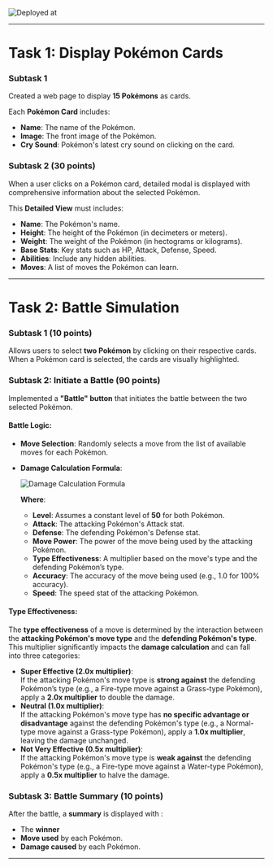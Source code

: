 ![Deployed at](https://github.com/mohnishraj317/pokebattle/deployments/github-pages)

---
# **Task 1: Display Pokémon Cards**

### **Subtask 1**
Created a web page to display **15 Pokémons** as cards.

Each **Pokémon Card** includes:
- **Name**: The name of the Pokémon.
- **Image**: The front image of the Pokémon.
- **Cry Sound**: Pokémon's latest cry sound on clicking on the card.

### **Subtask 2 (30 points)**
When a user clicks on a Pokémon card, detailed modal is displayed with comprehensive information about the selected Pokémon.

This **Detailed View** must includes:
- **Name**: The Pokémon's name.
- **Height**: The height of the Pokémon (in decimeters or meters).
- **Weight**: The weight of the Pokémon (in hectograms or kilograms).
- **Base Stats**: Key stats such as HP, Attack, Defense, Speed.
- **Abilities**: Include any hidden abilities.
- **Moves**: A list of moves the Pokémon can learn.
---

# **Task 2: Battle Simulation**

### **Subtask 1 (10 points)**  
Allows users to select **two Pokémon** by clicking on their respective cards. When a Pokémon card is selected, the cards are visually highlighted.

### **Subtask 2: Initiate a Battle (90 points)**  
Implemented a **"Battle" button** that initiates the battle between the two selected Pokémon.

#### **Battle Logic**:
- **Move Selection**: Randomly selects a move from the list of available moves for each Pokémon.
- **Damage Calculation Formula**:

    ![Damage Calculation Formula](https://s3.amazonaws.com/hr-assets/0/1727503131-68a5aa8839-unnamed.jpg)

    **Where**:
  - **Level**: Assumes a constant level of **50** for both Pokémon.
  - **Attack**: The attacking Pokémon's Attack stat.
  - **Defense**: The defending Pokémon's Defense stat.
  - **Move Power**: The power of the move being used by the attacking Pokémon.
  - **Type Effectiveness**: A multiplier based on the move's type and the defending Pokémon’s type.
  - **Accuracy**: The accuracy of the move being used (e.g., 1.0 for 100% accuracy).
  - **Speed**: The speed stat of the attacking Pokémon.

#### **Type Effectiveness**:
The **type effectiveness** of a move is determined by the interaction between the **attacking Pokémon's move type** and the **defending Pokémon's type**. This multiplier significantly impacts the **damage calculation** and can fall into three categories:
- **Super Effective (2.0x multiplier)**:  
  If the attacking Pokémon's move type is **strong against** the defending Pokémon’s type (e.g., a Fire-type move against a Grass-type Pokémon), apply a **2.0x multiplier** to double the damage.
- **Neutral (1.0x multiplier)**:  
  If the attacking Pokémon's move type has **no specific advantage or disadvantage** against the defending Pokémon's type (e.g., a Normal-type move against a Grass-type Pokémon), apply a **1.0x multiplier**, leaving the damage unchanged.
- **Not Very Effective (0.5x multiplier)**:  
  If the attacking Pokémon's move type is **weak against** the defending Pokémon's type (e.g., a Fire-type move against a Water-type Pokémon), apply a **0.5x multiplier** to halve the damage.

### **Subtask 3: Battle Summary (10 points)**  
After the battle, a **summary** is displayed with :
- The **winner**
- **Move used** by each Pokémon.
- **Damage caused** by each Pokémon.

---
